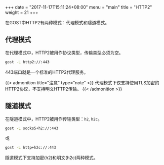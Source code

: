 +++
date = "2017-11-17T15:11:24+08:00"
menu = "main"
title = "HTTP2"
weight = 21
+++

在GOST中HTTP2有两种模式：代理模式和隧道模式。

## 代理模式

在代理模式中，HTTP2被用作协议类型，传输类型必须为空。

```bash
gost -L http2://:443
```

443端口就是一个标准的HTTP2代理服务。

{{< admonition title="注意" type="note" >}}
代理模式下仅支持使用TLS加密的HTTP2协议，不支持明文HTTP2传输。
{{< /admonition >}}

## 隧道模式

在隧道模式中，HTTP2被用作传输类型：`h2`, `h2c`。

```bash
gost -L socks5+h2://:443
```

或

```bash
gost -L http+h2c://:443
```

隧道模式下支持加密(h2)和明文(h2c)两种模式。